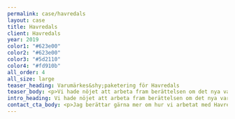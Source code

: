```yaml
---
permalink: case/havredals
layout: case
title: Havredals
client: Havredals
year: 2019
color1: "#623e00"
color2: "#623e00"
color3: "#5d2110"
color4: "#fd910b"
all_order: 4
all_size: large
teaser_heading: Varumärkes&shy;paketering för Havredals
teaser_body: <p>Vi hade nöjet att arbeta fram berättelsen om det nya varumärket Havredals. Vi ville ge Havredals en tonalitet och identitet som var genomgående från bakgrundsberättelse till förpackningscopy.</p>
intro_heading: Vi hade nöjet att arbeta fram berättelsen om det nya varumärket Havredals.
contact_cta_body: <p>Jag berättar gärna mer om hur vi arbetat med Havredals och hur vi kan hjälpa er.</p>
---
```

